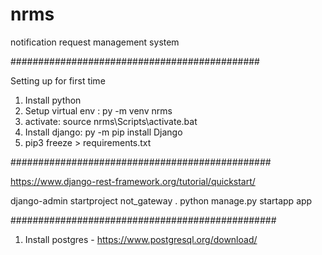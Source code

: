 # nrms
notification request management system

#############################################

Setting up for first time
1. Install python
2. Setup virtual env : py -m venv nrms
3. activate: source nrms\Scripts\activate.bat
4. Install django: py -m pip install Django
5. pip3 freeze > requirements.txt

###############################################

https://www.django-rest-framework.org/tutorial/quickstart/

django-admin startproject not_gateway .
python manage.py startapp app

################################################
1. Install postgres - https://www.postgresql.org/download/

